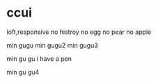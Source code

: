 # ccui
loft,responsive
no histroy no egg no pear
no apple

min gugu
min gugu2
min gugu3


min gu gu
i have a pen

min gu gu4

